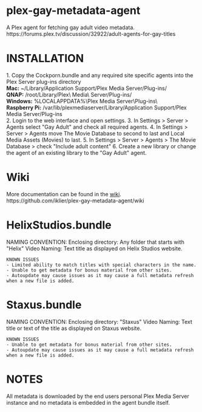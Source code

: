 <h1>plex-gay-metadata-agent</h1>
A Plex agent for fetching gay adult video metadata. https://forums.plex.tv/discussion/32922/adult-agents-for-gay-titles


<h1>INSTALLATION</h1>
1. Copy the Cockporn.bundle and any required site specific agents into the Plex Server plug-ins directory<br />
	<b>Mac:</b> ~/Library/Application Support/Plex Media Server/Plug-ins/<br />
	<b>QNAP:</b> /root/Library/Plex\ Media\ Server/Plug-ins/<br />
	<b>Windows:</b> %LOCALAPPDATA%\Plex Media Server\Plug-ins\ <br />
	<b>Raspberry Pi:</b> /var/lib/plexmediaserver/Library/Application Support/Plex Media Server/Plug-ins<br />
2. Login to the web interface and open settings.
3. In Settings > Server > Agents select "Gay Adult" and check all required agents.
4. In Settings > Server > Agents move The Movie Database to second to last and Local Media Assets (Movies) to last.
5. In Settings > Server > Agents > The Movie Database > check "Include adult content"
6. Create a new library or change the agent of an existing library to the "Gay Adult" agent.

<h1>Wiki</h1>
More documentation can be found in the <a href="https://github.com/iklier/plex-gay-metadata-agent/wiki">wiki</a>.<br />
https://github.com/iklier/plex-gay-metadata-agent/wiki

<h1>HelixStudios.bundle</h1>
	NAMING CONVENTION:
		Enclosing directory: Any folder that starts with "Helix"
		Video Naming: Text title as displayed on Helix Studios website.

	KNOWN ISSUES
	- Limited ability to match titles with special characters in the name.
	- Unable to get metadata for bonus material from other sites.
	- Autoupdate may cause issues as it may cause a full metadata refresh when a new file is added.

<h1>Staxus.bundle</h1>
	NAMING CONVENTION:
		Enclosing directory: "Staxus"
		Video Naming: Text title or text of the title as displayed on Staxus website.

	KNOWN ISSUES
	- Unable to get metadata for bonus material from other sites.
	- Autoupdate may cause issues as it may cause a full metadata refresh when a new file is added.
	
<h1>NOTES</h1>
All metadata is downloaded by the end users personal Plex Media Server instance and no metadata is embedded in the agent bundle itself.
